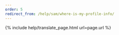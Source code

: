 ```yaml
---
order: 5
redirect_from: /help/sam/where-is-my-profile-info/
---
```


{% include help/translate_page.html url=page.url %}
